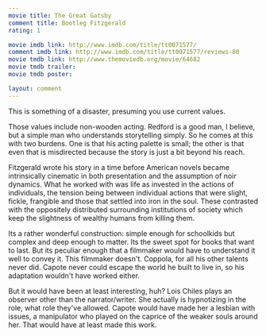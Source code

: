 ```yaml
---
movie title: The Great Gatsby
comment title: Bootleg Fitzgerald
rating: 1

movie imdb link: http://www.imdb.com/title/tt0071577/
comment imdb link: http://www.imdb.com/title/tt0071577/reviews-80
movie tmdb link: http://www.themoviedb.org/movie/64682
movie tmdb trailer: 
movie tmdb poster: 

layout: comment
---
```


This is something of a disaster, presuming you use current values.

Those values include non-wooden acting. Redford is a good man, I believe, but a simple man who understands storytelling simply. So he comes at this with two burdens. One is that his acting palette is small; the other is that even that is misdirected because the story is just a bit beyond his reach.

Fitzgerald wrote his story in a time before American novels became intrinsically cinematic in both presentation and the assumption of noir dynamics. What he worked with was life as invested in the actions of individuals, the tension being between individual actions that were slight, fickle, frangible and those that settled into iron in the soul. These contrasted with the oppositely distributed surrounding institutions of society which keep the slightness of wealthy humans from killing them.

Its a rather wonderful construction: simple enough for schoolkids but complex and deep enough to matter. Its the sweet spot for books that want to last. But its peculiar enough that a filmmaker would have to understand it well to convey it. This filmmaker doesn't. Coppola, for all his other talents never did. Capote never could escape the world he built to live in, so his adaptation wouldn't have worked either.

But it would have been at least interesting, huh? Lois Chiles plays an observer other than the narrator/writer. She actually is hypnotizing in the role, what role they've allowed. Capote would have made her a lesbian with issues, a manipulator who played on the caprice of the weaker souls around her. That would have at least made this work.